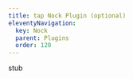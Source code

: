 ```yaml
---
title: tap Nock Plugin (optional)
eleventyNavigation:
  key: Nock
  parent: Plugins
  order: 120
---
```


stub
